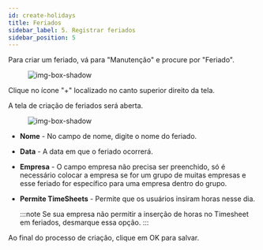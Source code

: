 ```yaml
---
id: create-holidays  
title: Feriados
sidebar_label: 5. Registrar feriados
sidebar_position: 5
---
```


Para criar um feriado, vá para "Manutenção" e procure por "Feriado".

<figure>

![img-box-shadow](/img/Holiday.1.png)
<figcaption></figcaption>
</figure>


Clique no ícone "+" localizado no canto superior direito da tela.

A tela de criação de feriados será aberta.

<figure>

![img-box-shadow](/img/Holiday.png)
<figcaption></figcaption>
</figure>


- **Nome** - No campo de nome, digite o nome do feriado.
- **Data** - A data em que o feriado ocorrerá.
- **Empresa** - O campo empresa não precisa ser preenchido, só é necessário colocar a empresa se for um grupo de muitas empresas e esse feriado for específico para uma empresa dentro do grupo.
- **Permite TimeSheets** - Permite que os usuários insiram horas nesse dia.

  :::note
   Se sua empresa não permitir a inserção de horas no Timesheet em feriados, desmarque essa opção.
  :::
  
Ao final do processo de criação, clique em OK para salvar.

